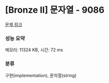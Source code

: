 # [Bronze II] 문자열 - 9086 

[문제 링크](https://www.acmicpc.net/problem/9086) 

### 성능 요약

메모리: 11324 KB, 시간: 72 ms

### 분류

구현(implementation), 문자열(string)

